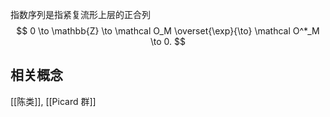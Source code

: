 
指数序列是指紧复流形上层的正合列
$$
 0 \to \mathbb{Z} \to \mathcal O_M \overset{\exp}{\to} \mathcal O^*_M \to 0.
$$

## 相关概念

[[陈类]], [[Picard 群]]